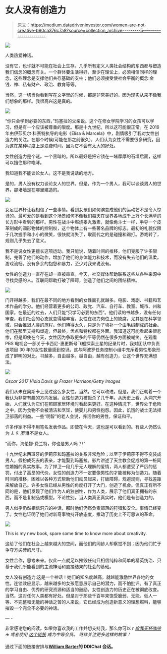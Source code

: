 # 女人没有创造力

> 原文：<https://medium.datadriveninvestor.com/women-are-not-creative-b90ca376c7a8?source=collection_archive---------5----------------------->

[![](img/e60436d88507edfea763e3b1fe38437e.png)](http://www.track.datadriveninvestor.com/1B9E)

人类热爱神话。

没有它，也许就不可能在社会上生存。几乎所有定义人类社会结构的东西都与塑造我们信念的概念有关。一个群体要生活得好，至少在理论上，必须相信同样的理念，这些理念是支撑他们共存基础的支柱；他们必须接受使社会平衡的概念:金钱、神、私有财产、政治、教育等等。

当然，这一切当你看到写在文字里的时候，都是非常美好的。因为现实从来不像我们想象的那样。我很高兴这是真的。

![](img/ad038ba8d7b581af347cb9fec9ddd0a2.png)

“你只会学到必要的东西，”玛塞拉的父亲说。这个在修女学院学习的女孩可以学习，但是有一个应该被尊重的限度。那是十九世纪，所以这可能很正常。在 2019 年由伊莎贝尔·科赛特执导的电影《Elisa & Marcela》中，剧情吸引了我对女性创造力的关注。在那个时候(可能在那之前很久)，人们认为女性不需要很多研究，因为这在某种程度上是浪费时间，因为它不会有太大的好处。

女性创造力是个谜。一个黑暗的。所以最好是把它锁在一堵厚厚的石墙后面，这样可以挡住那种咆哮。

我知道我不能谈论女人。这不是我说话的地方。

是的，男人没有权力谈论女人的世界。但是，作为一个男人，我可以谈谈男人的世界，那堵墙是在哪里建造的。

![](img/610716e1d59f0e98bd4b6034bec3fdeb.png)

女足世界杯让我相信了一些事情。看到女孩们如何演变成他们的运动艺术是令人惊讶的。最可爱的是看到这个场景如何不像我们每天在世界各地成千上万个长满草的长方形中看到的那样。男性在战斗中燃烧睾丸激素，就像角斗士一样，争夺一个皮革制成的圆形物体的控制权，这个物体上有一些著名品牌的标志。最初的礼貌仅限于几次握手和小小的微笑，很快就消失了，取而代之的是碰撞和踢打。游戏转了，规则几乎失去了意义。

我不是说女性更擅长这项运动。我只能说，随着时间的推移，他们克服了许多限制，完善了他们的动作，增加了他们的身体能力和技术，而没有失去他们的温柔。游戏流畅。没有多余的抱怨和暴力，至少对我来说没有。

女性的创造力一直存在却一直被审查。今天，社交媒体帮助联系这些从各种来源中寻找灵感的人。互联网帮助打破了障碍，创造了他们之间的团结精神。

[![](img/35ec3b47b5f8b8984f6df2b59262bbdf.png)](https://babbledabbledo.com/30-creative-women-every-girl-boy-should-know/)

门开得越多，我们在最不同的地方看到的女性面孔就越多。电影、戏剧、书籍和艺术作品的学分。他们经营着更多的公司、政党、汽车、自行车、教室、城市、州和国家。在最近的过去，人们只能“只学习必要的东西”。他们读的书越多，没有任何审查，我们社会的心态就变得越丰富。女性在权力岗位上的缺席，尤其是在科学领域，只会推迟人类的旅程。他们待得太久，只是为了填补一个由毛绒制成的社会。他们在那里支持和塑造，但最终，优点和特权都在外面。我知道这可能看起来很悲惨，但是即使在今天，女性因为争取更多的平等仍然在很多方面被嘲笑。在观看 PBS 电视台一部关于卡西尼-惠更斯号飞船探索土星的纪录片时，我对团队中负责该项目 30 年的女性数量感到惊讶。这与阿波罗任务控制小组中充斥着男性形象形成了鲜明的对比。书越多，自由越多。越自由，越有创造力，让这个世界充满想法。

![](img/60306f64ffb2ba155396254670c217ca.png)

*Oscar 2017 Viola Davis @ Frazer Harrison/Getty Images*

我们从未在奥斯卡上见过这么多女性。当然，它可以改进。但是，我们正朝着一个我认为非常有趣的方向发展。女性创造力被扼杀了几千年。从历史上看，从洞穴开始，人们就认为它们在照顾家居环境时看起来更好。在这种情况下，世界处于危险之中，因为食物不会被清洁和烹饪，使婴儿和男性抱怨。因此，饥饿的战士无法捍卫部落的利益。一些“明智”的老人会说，养活你的男性，保证和平。

许多作家不得不用笔名发表作品。即使在今天，这也是可以看到的。有些人仍然认为 J. K .罗琳不是女人。

“而你，海伦娜·费兰特，你也是男人吗？!"

十九世纪末西班牙的伊莉莎和玛塞拉的关系非常危险；以至于伊莉莎不得不变装成男人，假扮成死去的表亲，才能娶到玛塞拉。影片讲述了天主教会促成的第一桩同性婚姻的真实故事。为了捍卫一段几乎无人理解的爱情，两人都遭受了严厉的惩罚，付出了高昂的代价。女性的创造力不一定要像男性的才能被称为创造力。随着时间的推移，困难以各种方式帮助他们动员起来，打破障碍，规避规则，寻找差距来解放自己。许多女性已经从男性的角度打开了大门，创造了机会。但真正有所不同的是，他们发现了他们作为人的独创性，作为人类，展示了他们真正拥有的东西，而不是复制品或模型。不论性别，当人类真正真实时，他们是有创造力的。

男人似乎仍然相信洞穴的神话，那时他们仍然负责部落的狩猎和安全。事情已经变了。女性也证明了她们对新奇事物持开放态度，推动了历史上不可思议的革命。

![](img/75540b582bc56f945d49c813e3d2a3a6.png)

This is my new book, spare some time to know more about creativity.

这给了他们在社会上越来越大的空间，而他们的同龄人却察觉不到；因为他们忙于争夺方尖碑的尺寸。

女性合作，思考未来。仅此一点就足以摧毁任何只相信纯粹和简单的精英统治、只基于我们所能看到的主流神话和直接结果的社会的基础。

女人没有创造力:这是一个神话！她们的知名度越高，就越能激励世界各地的女性。连锁效应显示，越来越多的女孩愿意展示自己的潜力，而不怕批评。有了真正的学习自由、优秀的研究资源和适当的鼓励，女性创造力的历史正在被彻底改变。当然，这对任何人类都有好处。但是对于那些千百年来饱受脆弱、无能、低人一等、不完整和无能的神话之苦的人来说，它已经成为创造新意义的理想燃料，能够摧毁一个完全不必要的神话。

— -

非常感谢您的阅读。如果你喜欢我的工作并想支持我，那么你可以 r [*给我买杯咖啡*](https://www.buymeacoffee.com/barterwilliam) *☕️
或者使用* [*这个链接*](https://williambarter-br.medium.com/membership) *成为中等会员。
继续关注更多这样的故事！*

通过下面的链接安排与[**William Barter**](https://app.ddichat.com/experts/william-barter)**的 DDIChat 会话。**